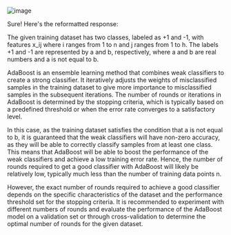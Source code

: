 ![image](https://user-images.githubusercontent.com/89120960/234553134-d1f1f137-5380-4523-9002-d90980afe0b8.png)



Sure! Here's the reformatted response:

The given training dataset has two classes, labeled as +1 and -1, with features x_ij where i ranges from 1 to n and j ranges from 1 to h. The labels +1 and -1 are represented by a and b, respectively, where a and b are real numbers and a is not equal to b.

AdaBoost is an ensemble learning method that combines weak classifiers to create a strong classifier. It iteratively adjusts the weights of misclassified samples in the training dataset to give more importance to misclassified samples in the subsequent iterations. The number of rounds or iterations in AdaBoost is determined by the stopping criteria, which is typically based on a predefined threshold or when the error rate converges to a satisfactory level.

In this case, as the training dataset satisfies the condition that a is not equal to b, it is guaranteed that the weak classifiers will have non-zero accuracy, as they will be able to correctly classify samples from at least one class. This means that AdaBoost will be able to boost the performance of the weak classifiers and achieve a low training error rate. Hence, the number of rounds required to get a good classifier with AdaBoost will likely be relatively low, typically much less than the number of training data points n.

However, the exact number of rounds required to achieve a good classifier depends on the specific characteristics of the dataset and the performance threshold set for the stopping criteria. It is recommended to experiment with different numbers of rounds and evaluate the performance of the AdaBoost model on a validation set or through cross-validation to determine the optimal number of rounds for the given dataset.
